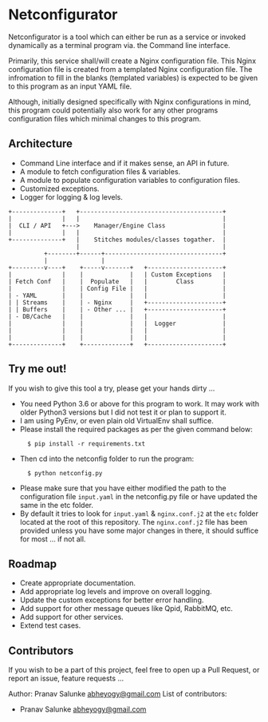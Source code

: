 Netconfigurator
===============


Netconfigurator is a tool which can either be run as a service or invoked dynamically as a terminal program via. the Command line interface.

Primarily, this service shall/will create a Nginx configuration file. This Nginx configuration file is created from a templated Nginx configuration file. The infromation to fill in the blanks (templated variables) is expected to be given to this program as an input YAML file.

Although, initially designed specifically with Nginx configurations in mind, this program could potentially also work for any other programs configuration files which minimal changes to this program.


Architecture
------------

- Command Line interface and if it makes sense, an API in future.
- A module to fetch configuration files & variables.
- A module to populate configuration variables to configuration files.
- Customized exceptions.
- Logger for logging & log levels.


```
+--------------+   +----------------------------------------+
|              |   |                                        |
|  CLI / API   +--->    Manager/Engine Class                |
|              |   |                                        |
+--------------+   |    Stitches modules/classes togather.  |
                   |                                        |
          +--------+------+---------------------------------+
          |               |
+---------v----+    +-----v-------+   +---------------------+
|              |    |             |   | Custom Exceptions   |
| Fetch Conf   |    |  Populate   |   |        Class        |
|              |    | Config File |   |                     |
| - YAML       |    |             |   |                     |
| | Streams    |    | - Nginx     |   +---------------------+
| | Buffers    |    | - Other ... |   +---------------------+
| - DB/Cache   |    |             |   |                     |
|              |    |             |   |  Logger             |
|              |    |             |   |                     |
|              |    |             |   |                     |
+--------------+    +-------------+   +---------------------+
```

Try me out!
-----------

If you wish to give this tool a try, please get your hands dirty ...

* You need Python 3.6 or above for this program to work. It may work with
  older Python3 versions but I did not test it or plan to support it.
* I am using PyEnv, or even plain old VirtualEnv shall suffice.
* Please install the required packages as per the given command below:
  ```
    $ pip install -r requirements.txt
  ```
* Then cd into the netconfig folder to run the program:
  ```
    $ python netconfig.py
  ```
* Please make sure that you have either modified the path to the configuration
  file `input.yaml` in the netconfig.py file or have updated the same in the etc
  folder.
* By default it tries to look for `input.yaml` & `nginx.conf.j2` at the `etc` folder
  located at the root of this repository. The `nginx.conf.j2` file has been provided
  unless you have some major changes in there, it should suffice for most ...
  if not all.


Roadmap
-------

- Create appropriate documentation.
- Add appropriate log levels and improve on overall logging.
- Update the custom exceptions for better error handling.
- Add support for other message queues like Qpid, RabbitMQ, etc.
- Add support for other services.
- Extend test cases.


Contributors
------------

If you wish to be a part of this project, feel free to open up a Pull Request, or report an issue, feature requests ...

Author: Pranav Salunke <abheyogy@gmail.com>
List of contributors:
  - Pranav Salunke <abheyogy@gmail.com>
